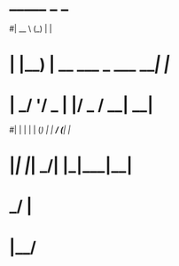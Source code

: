 #  _____           _           _ 
#|  __ \         (_)         | | 
# | |__) | __ ___  _  ___  ___| |_ 
# |  ___/ '__/ _ \| |/ _ \/ __| __|
#| |   | | | (_) | |  __/ (__| |_ 
# |_|   |_|  \___/| |\___|\___|\__|
#               _/ |              
#               |__/ 
